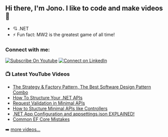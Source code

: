 ## Hi there, I'm Jono. I like to code and make videos 👋
- 💘 .NET
- ⚡ Fun fact: MW2 is the greatest game of all time!

### Connect with me:
[![Subscribe On Youtube](https://img.shields.io/badge/Subscribe-red?style=for-the-badge&logo=youtube&logoColor=white)](https://www.youtube.com/channel/UCkaGXH_Yzq45qJ-Em0612-Q)
[![Connect on LinkedIn](https://img.shields.io/badge/connect-%230077B5.svg?&style=for-the-badge&logo=linkedin)](https://www.linkedin.com/in/jonathan-williams-406891180/)
<br />

### 📺 Latest YouTube Videos

<!-- YOUTUBE:START -->
- [The Strategy & Factory Pattern, The Best Software Design Pattern Combo](https://www.youtube.com/watch?v=aBOrVRKK3fA)
- [How To Structure Your .NET APIs](https://www.youtube.com/watch?v=ZA2X1gaAhJk)
- [Request Validation in Minimal APIs](https://www.youtube.com/watch?v=1qJTVcR1VN8)
- [How to Stucture Minimal APIs like Controllers](https://www.youtube.com/watch?v=pojJSF-0JiU)
- [.NET App Configuration and appsettings.json EXPLAINED!](https://www.youtube.com/watch?v=J5V6mnBSdu8)
- [Common EF Core Mistakes](https://www.youtube.com/watch?v=5vU8QMp8wp8)
<!-- YOUTUBE:END -->

➡️ [more videos...](https://www.youtube.com/@jonowilliams26/videos)
